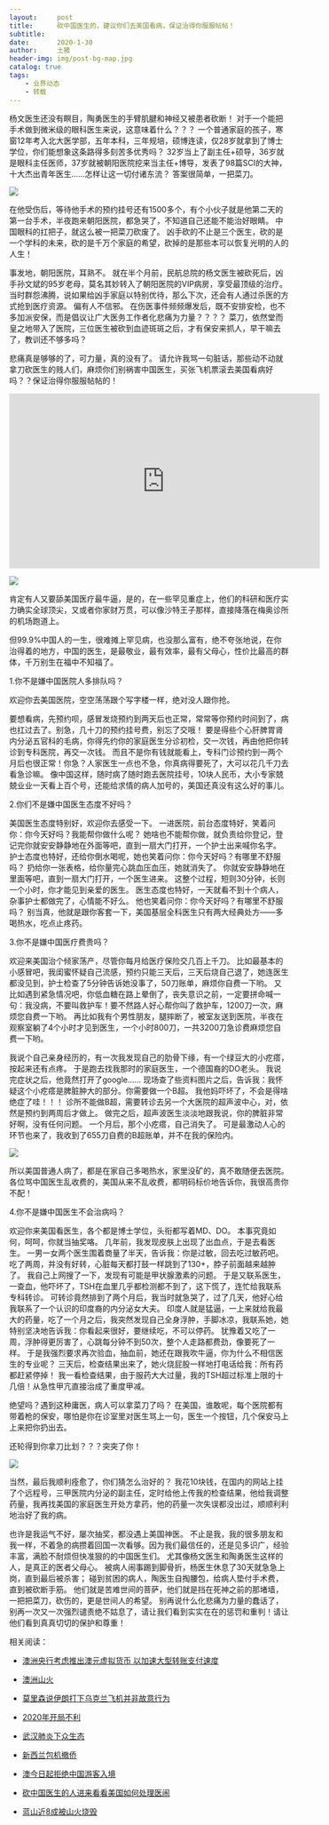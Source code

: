 ```yaml
---
layout:     post
title:      砍中国医生的，建议你们去美国看病，保证治得你服服帖帖！
subtitle:   
date:       2020-1-30
author:     土猪
header-img: img/post-bg-map.jpg
catalog: true
tags:
    - 业界动态
    - 转载
---
```


杨文医生还没有瞑目，陶勇医生的手臂肌腱和神经又被患者砍断！
对于一个能把手术做到微米级的眼科医生来说，这意味着什么？？？
一个普通家庭的孩子，寒窗12年考入北大医学部，五年本科，三年规培，硕博连读，仅28岁就拿到了博士学位，你们能想象这条路得多刻苦多优秀吗？
32岁当上了副主任+硕导，36岁就是眼科主任医师，37岁就被朝阳医院挖来当主任+博导，发表了98篇SCI的大神，十大杰出青年医生……怎样让这一切付诸东流？
答案很简单，一把菜刀。


![](https://mmbiz.qpic.cn/mmbiz_jpg/iaUvG0Iiavkf948mAayyC9qRK8YdIUPKB3symHl93zlmOfgpn5ePdAok4m7vvChsNKx9CENrk9N3czLfwZjxSvbQ/640?wx_fmt=jpeg&tp=webp&wxfrom=5&wx_lazy=1&wx_co=1)

在他受伤后，等待他手术的预约挂号还有1500多个，有个小伙子就是他第二天的第一台手术，半夜跑来朝阳医院，都急哭了，不知道自己还能不能治好眼睛。
中国眼科的扛把子，就这么被一把菜刀砍废了。
凶手砍的不止是三个医生，砍的是一个学科的未来，砍的是千万个家庭的希望，砍掉的是那些本可以恢复光明的人的人生！


事发地，朝阳医院，耳熟不。
就在半个月前，民航总院的杨文医生被砍死后，凶手孙文斌的95岁老母，莫名其妙转入了朝阳医院的VIP病房，享受最顶级的治疗。
当时群怨沸腾，说如果给凶手家庭以特别优待，那么下次，还会有人通过杀医的方式抢到医疗资源。
偏有人不信邪。
在伤医事件频频爆发后，既不安排安检，也不多加派安保，而是倡议让广大医务工作者化悲痛为力量？？？？
菜刀，依然堂而皇之地带入了医院，三位医生被砍到血迹斑斑之后，才有保安来抓人，早干嘛去了，教训还不够多吗？


悲痛真是够够的了，可力量，真的没有了。
请允许我骂一句脏话，那些动不动就拿刀砍医生的贱人们，麻烦你们别祸害中国医生，买张飞机票滚去美国看病好吗？？保证治得你服服帖帖的！

<iframe width="560" height="315" src="https://www.youtube.com/embed/0tcYUB0a7Xo?controls=0" frameborder="0" allow="accelerometer; autoplay; encrypted-media; gyroscope; picture-in-picture" allowfullscreen></iframe>

![](https://mmbiz.qpic.cn/mmbiz_jpg/iaUvG0Iiavkf948mAayyC9qRK8YdIUPKB3pPzP7oYD3n9V8ia5icbicLRT9ClfjHf4BXnDRmEDdatCqia0hgBIdY9tuw/640?wx_fmt=jpeg&tp=webp&wxfrom=5&wx_lazy=1&wx_co=1)


肯定有人又要舔美国医疗最牛逼，是的，在一些罕见重症上，他们的科研和医疗实力确实全球顶尖，又或者你家财万贯，可以像沙特王子那样，直接降落在梅奥诊所的机场跑道上。


但99.9%中国人的一生，很难摊上罕见病，也没那么富有，绝不夸张地说，在你治得着的地方，中国的医生，是最敬业，最有效率，最有父母心，性价比最高的群体，千万别生在福中不知福了。



1.你不是嫌中国医院人多排队吗？

欢迎你去美国医院，空空荡荡跟个写字楼一样，绝对没人跟你抢。

要想看病，先预约呗，感冒发烧预约到两天后也正常，常常等你预约时间到了，病也扛过去了。别急，几十刀的预约挂号费，别忘了交哦！
要是得些个心肝脾胃肾内分泌五官科的毛病，你得先约你的家庭医生分诊初检，交一次钱，再由他把你转诊到专科医院，再交一次钱。
而且不是你有钱就能看上，专科门诊预约到一两个月后也很正常！你急？人家医生一点也不急，你真病得要死了，大可以花几千刀去看急诊嘛。
像中国这样，随时病了随时跑去医院挂号，10块人民币，大小专家兢兢业业一天看上百个号，还能给求情的病人加号的，美国还真没有这么好的事儿。



2.你们不是嫌中国医生态度不好吗？

美国医生态度特别好，欢迎你去感受一下。
一进医院，前台态度特好，笑着问你：你今天好吗？我能帮你做什么呢？
她啥也不能帮你做，就负责给你登记，登记完你就安安静静地在外面等吧，直到一扇大门打开，一个护士出来喊你名字。
护士态度也特好，还给你倒水喝呢，她也笑着问你：你今天好吗？有哪里不舒服吗？
扔给你一张表格，给你量完心跳血压血压，她就消失了。
你就安安静静地在里面等吧，直到一扇大门打开，一个医生进来。
这整个过程，短则30分钟，长则一个小时，你才能见到亲爱的医生。
医生态度也特好，一天就看不到十个病人，杂事护士都做完了，心情能不好么。
他也笑着问你：你今天好吗？有哪里不舒服吗？
别当真，他就是跟你客套一下，美国基层全科医生只有两大经典处方——多喝热水，吃点止疼药。



3.你不是嫌中国医疗费贵吗？


欢迎来美国治个倾家荡产，尽管你每月给医疗保险交几百上千刀。
比如最基本的小感冒吧，我闺蜜怀疑自己流感，预约只能三天后，三天后烧自己退了，她连医生都没见到，护士检查了5分钟告诉她没事了，50刀账单，麻烦你自费一下哟。
又比如遇到紧急情况吧，你低血糖在路上晕倒了，丧失意识之前，一定要拼命喊一句：我没病，不要叫救护车！要不然路人好心帮你叫了救护车，1200刀一次，麻烦您自费一下哟。
再比如我有个男性朋友，腿摔断了，被室友送到医院，半夜在观察室躺了4个小时才见到医生，一个小时800刀，一共3200刀急诊费麻烦您自费一下哟。


我说个自己亲身经历的，有一次我发现自己的肋骨下缘，有一个绿豆大的小疙瘩，按起来还有点疼。
于是跑去找我那时的家庭医生，一个德国裔的DO老头。
我说完症状之后，他竟然打开了google……
现场查了些资料图片之后，告诉我：我怀疑这个小疙瘩是脾脏肿大的部分。你需要做一个B超。
我他妈吓坏了，不会是得啥绝症了哇！！！
诊所不能做B超，需要转诊去另一个大医院的超声波中心，对，依然是预约到两周后才做上。
做完之后，超声波医生淡淡地跟我说，你的脾脏非常好啊，没有任何问题。
一个月后，那个小疙瘩，自己消失了。
可是最激动人心的环节也来了，我收到了655刀自费的B超账单，并不在我的保险内。


![](https://mmbiz.qpic.cn/mmbiz_jpg/iaUvG0Iiavkf948mAayyC9qRK8YdIUPKB3w7A6LFah8hmC2IGstfYYrhHsicXJpDeS8js6ueNSC4Ahz0NoPmLOZhw/640?wx_fmt=jpeg&tp=webp&wxfrom=5&wx_lazy=1&wx_co=1)


所以美国普通人病了，都是在家自己多喝热水，家里没矿的，真不敢随便去医院。
各位骂中国医生乱收费的，美国从来不乱收费，都明码标价地告诉你，我很高贵你不配！



4.你不是嫌中国医生不会治病吗？


欢迎你来美国看医生，各个都是博士学位，头衔都写着MD、DO。
本事究竟如何，呵呵，你就当抽奖咯。
几年前，我发现皮肤上出现了出血点，于是去看医生。
一男一女两个医生围着商量了半天，告诉我：你是过敏，回去吃过敏药吧。
吃了两周，并没有好转，心脏每天都打鼓一样跳到了130+，脖子前面越来越肿了。
我自己上网搜了一下，发现有可能是甲状腺激素的问题。
于是又联系医生，一查血，他吓坏了，TSH在血里几乎都检测都不到了，这下慌了，连忙给我联系专科转诊。
可转诊竟然排到了两个月后，我当时就急哭了，过了几天，他好心给我联系了一个认识的印度裔的内分泌女大夫。
印度人就是猛逼，一上来就给我最大的药量，吃了一个月之后，我突然发现自己全身浮肿，手脚冰凉，我联系她，她特别坚决地告诉我：你看起来很好，要继续吃，不可以停药。
犹豫着又吃了一周，浮肿得更厉害了，心跳每分钟不到50次，整个人走路都费劲，像要死了一样。
于是我强烈要求再次验血，抽血前，她还在跟我吹牛逼，你为什么不相信医生的专业呢？
三天后，检查结果出来了，她火烧屁股一样地打电话给我：所有药都赶紧停掉！
我一看检查结果，由于服药大大过量，我的TSH超过标准上限的十几倍！从急性甲亢直接治成了重度甲减。


绝望吗？遇到这种庸医，病人可以拿菜刀了吗？
在美国，谁敢呢，每个医院都有带着枪的保安，哪怕是你在诊室里对医生骂上一句，医生一个按钮，几个保安马上上来把你扔出去。

还轮得到你拿刀比划？？？突突了你！


![](https://mmbiz.qpic.cn/mmbiz_jpg/iaUvG0Iiavkf948mAayyC9qRK8YdIUPKB3kdkheJ8ZW4IsR8icsRPictia29ibHyYibpb2CYj1N3xIQ2tjrvnVL3RmhGw/640?wx_fmt=jpeg&tp=webp&wxfrom=5&wx_lazy=1&wx_co=1)


当然，最后我顺利痊愈了，你们猜怎么治好的？
我花10块钱，在国内的网站上挂了个远程号，三甲医院内分泌的副主任，定时给他上传我的检查结果，他给我调整药量，我再找美国的家庭医生开处方拿药，他的药量一次失误都没出过，顺顺利利地治好了我的病。


也许是我运气不好，屡次抽奖，都没遇上美国神医。
不止是我，我的很多朋友和我一样，不着急的病攒着回国一次看够。因为我们最信任的，还是见多识广，经验丰富，满脸不耐烦但快准狠的的中国医生们。
尤其像杨文医生和陶勇医生这样的人，是真正的医者父母心。
被病人闹事踢到脚骨折，杨医生休息了30天就急急上岗，直到最后被杀害；
碰到贫困的病人，陶医生自掏腰包，给病人垫付手术费，直到被砍断手筋。
他们就是苦难世间的菩萨，他们就是挡在死神之前的那堵墙，一把把菜刀，砍伤的，更是世间人的希望。
别再说什么化悲痛为力量的蠢话了，别再一次又一次强烈谴责绝不姑息了，请让我们看到实实在在的惩罚和重判！请让他们看到真真切切的保护和尊重！


相关阅读：

- [澳洲央行考虑推出澳元虚拟货币 以加速大型转账支付速度](http://livinginau.life/2020/01/12/%E6%BE%B3%E6%B4%B2%E5%A4%AE%E8%A1%8C%E8%80%83%E8%99%91%E6%8E%A8%E5%87%BA%E6%BE%B3%E5%85%83%E8%99%9A%E6%8B%9F%E8%B4%A7%E5%B8%81/)

- [澳洲山火](http://livinginau.life/2020/01/11/%E6%BE%B3%E6%B4%B2%E5%B1%B1%E7%81%AB/)

- [莫里森说伊朗打下乌克兰飞机并非故意行为](http://livinginau.life/2020/01/11/%E4%BC%8A%E6%9C%97%E6%89%93%E4%B8%8B%E4%B9%8C%E5%85%8B%E5%85%B0%E9%A3%9E%E6%9C%BA%E5%B9%B6%E9%9D%9E%E6%95%85%E6%84%8F%E8%A1%8C%E4%B8%BA/)

- [2020年开局不利](http://livinginau.life/2020/02/06/2020%E5%BC%80%E5%B1%80%E4%B8%8D%E5%88%A9/)

- [武汉肺炎下众生态](http://livinginau.life/2020/02/03/%E6%AD%A6%E6%B1%89%E8%82%BA%E7%82%8E%E4%B8%8B%E4%BC%97%E7%94%9F%E6%80%81/)

- [新西兰包机撤侨](http://livinginau.life/2020/02/03/%E6%96%B0%E8%A5%BF%E5%85%B0%E5%B0%86%E5%8C%85%E6%9C%BA%E6%8A%8A%E6%BE%B3%E6%B4%B2%E5%92%8C%E6%96%B0%E8%A5%BF%E5%85%B0%E5%85%AC%E6%B0%91%E5%B8%A6%E7%A6%BB%E6%AD%A6%E6%B1%89%E5%89%8D%E5%BE%80%E6%96%B0%E8%A5%BF%E5%85%B0/)

- [澳今日起拒绝中国游客入境](http://livinginau.life/2020/02/01/%E6%BE%B3%E6%B4%B2%E4%BB%8E%E4%BB%8A%E6%97%A5%E8%B5%B7%E6%8B%92%E7%BB%9D%E4%BB%8E%E4%B8%AD%E5%9B%BD%E6%9D%A5%E7%9A%84%E4%BA%BA%E5%85%A5%E5%A2%83/)

- [砍中国医生的人进来看看美国如何处理医闹](http://livinginau.life/2020/01/30/%E7%A0%8D%E4%B8%AD%E5%9B%BD%E5%8C%BB%E7%94%9F%E7%9A%84/)

- [蓝山近8成被山火烧毁](http://livinginau.life/2020/01/20/%E8%93%9D%E5%B1%B1%E8%BF%91%E5%85%AB%E6%88%90%E8%A2%AB%E6%9E%97%E7%81%AB%E7%83%A7%E6%AF%81/)
